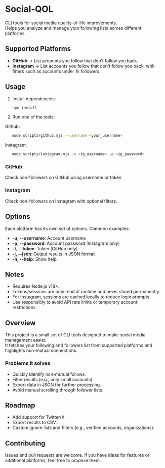 # Social-QOL

CLI tools for social media quality-of-life improvements.  
Helps you analyze and manage your following lists across different platforms.

## Supported Platforms

- **GitHub** → List accounts you follow that don’t follow you back.  
- **Instagram** → List accounts you follow that don’t follow you back, with filters such as accounts under 1k followers.  

## Usage

1. Install dependencies:

   ```bash
   npm install
   ```

2. Run one of the tools:

Github:
```bash
   node scripts/github.mjs --username <your_username>
```

Instagram:
```bash
   node scripts/instagram.mjs -u <ig_username> -p <ig_password>
```

### GitHub
Check non-followers on GitHub using username or token.

### Instagram
Check non-followers on Instagram with optional filters.

## Options

Each platform has its own set of options. Common examples:

- **-u, --username**: Account username  
- **-p, --password**: Account password (Instagram only)  
- **-t, --token**: Token (GitHub only)  
- **-j, --json**: Output results in JSON format  
- **-h, --help**: Show help  

## Notes

- Requires Node.js v18+.  
- Tokens/sessions are only read at runtime and never stored permanently.  
- For Instagram, sessions are cached locally to reduce login prompts.  
- Use responsibly to avoid API rate limits or temporary account restrictions.  

## Overview

This project is a small set of CLI tools designed to make social media management easier.  
It fetches your following and followers list from supported platforms and highlights non-mutual connections.

### Problems it solves

- Quickly identify non-mutual follows.  
- Filter results (e.g., only small accounts).  
- Export data in JSON for further processing.  
- Avoid manual scrolling through follower lists.  

## Roadmap

- Add support for Twitter/X.  
- Export results to CSV.  
- Custom ignore lists and filters (e.g., verified accounts, organizations).  

## Contributing

Issues and pull requests are welcome. If you have ideas for features or additional platforms, feel free to propose them.
